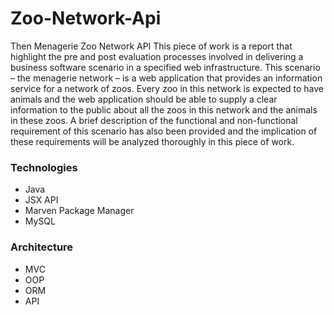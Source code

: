 # Zoo-Network-Api
Then Menagerie Zoo Network API
This piece of work is a report that highlight the pre and post evaluation processes involved in delivering a business software scenario in a specified web infrastructure. This scenario – the menagerie network – is a web application that provides an information service for a network of zoos. Every zoo in this network is expected to have animals and the web application should be able to supply a clear information to the public about all the zoos in this network and the animals in these zoos. A brief description of the functional and non-functional requirement of this scenario has also been provided and the implication of these requirements will be analyzed thoroughly in this piece of work.

<h3>Technologies</h3>
<ul>
  <li>Java</li>
  <li>JSX API</li>
  <li>Marven Package Manager</li>
  <li>MySQL</li>
</ul>

<h3>Architecture</h3>
<ul>
  <li>MVC</li>
  <li>OOP</li>
  <li>ORM</li>
  <li>API</li>
</ul>
